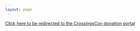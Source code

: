```yaml
---
layout: page
---
```


<a href="https://ko-fi.com/emfozzing" target="_blank">Click here to be redirected to the CrossingsCon donation portal</a>
